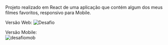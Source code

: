 Projeto realizado em React de uma aplicação que contém algum dos meus filmes favoritos, responsivo para Mobile.


Versão Web:
![Desafio](https://user-images.githubusercontent.com/97553942/214065995-ad9f4709-b123-46af-a981-7b6051ba695c.png)


Versão Mobile: <br>
![desafiomob](https://user-images.githubusercontent.com/97553942/214065988-02725757-8245-4c8a-b4ab-3a76dc364900.png)
